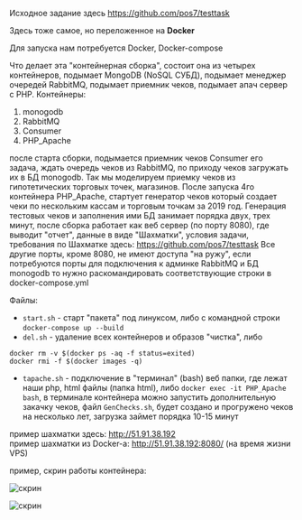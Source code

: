 
Исходное задание здесь https://github.com/pos7/testtask

Здесь тоже самое, но переложенное на **Docker**

Для запуска нам потребуется Docker, Docker-compose

Что делает эта "контейнерная сборка", состоит она из четырех контейнеров,
подымает MongoDB (NoSQL СУБД), подымает менеджер очередей RabbitMQ, подымает приемник чеков, подымает апач сервер с PHP.
Контейнеры:
1. monogodb
2. RabbitMQ
3. Consumer
4. PHP_Apache

после старта сборки, подымается приемник чеков Consumer его задача, ждать очередь чеков из RabbitMQ, по приходу чеков загружать их в БД monogodb. Так мы моделируем приемку чеков из гипотетических торговых точек, магазинов. После запуска 4го контейнера PHP_Apache, стартует генератор чеков который создает чеки по нескольким кассам и торговым точкам за 2019 год. Генерация тестовых чеков и заполнения ими БД занимает порядка двух, трех минут, после сборка работает как веб сервер (по порту 8080), где выводит "отчет", данные в виде "Шахматки", условия задачи, требования по Шахматке здесь: https://github.com/pos7/testtask
Все другие порты, кроме 8080, не имеют доступа "на ружу", если потребуются порты для подключения к админке RabbitMQ и БД monogodb то нужно раскомандировать соответствующие строки в docker-compose.yml

Файлы: 
* ```start.sh``` - старт "пакета" под линуксом, либо с командной строки ```docker-compose up --build```
* ```del.sh``` - удаление всех контейнеров и образов "чистка", либо 
```
docker rm -v $(docker ps -aq -f status=exited) 
docker rmi -f $(docker images -q)
```
* ```tapache.sh``` - подключение в "терминал" (bash) веб папки, где лежат наши php, html файлы (папка html), 
либо ```docker exec -it PHP_Apache bash```,
в терминале контейнера можно запустить дополнительную закачку чеков, файл ```GenChecks.sh```, 
будет создано и прогружено чеков на несколько лет, загрузка займет порядка 10-15 минут


пример шахматки здесь: http://51.91.38.192  
пример шахматки из Docker-а: http://51.91.38.192:8080/
(на время жизни VPS)


пример, скрин работы контейнера:

![скрин](http://dl3.joxi.net/drive/2019/11/18/0039/0588/2597452/52/274c33b0a6.jpg)

![скрин](http://dl4.joxi.net/drive/2019/11/18/0039/0588/2597452/52/b469b1fa9f.jpg)
